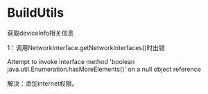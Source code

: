 # BuildUtils
获取deviceInfo相关信息

1：调用NetworkInterface.getNetworkInterfaces()时出错

Attempt to invoke interface method 'boolean java.util.Enumeration.hasMoreElements()' on a null object reference



解决：添加internet权限。

